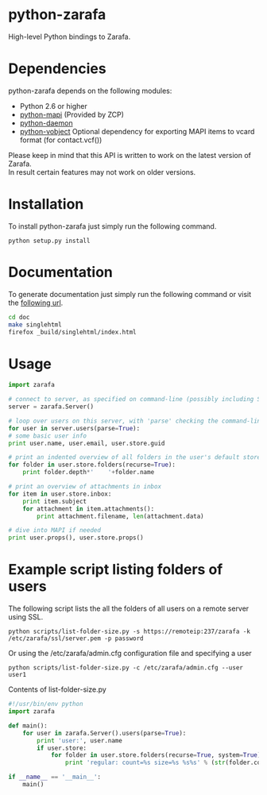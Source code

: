 # python-zarafa
High-level Python bindings to Zarafa.

# Dependencies
python-zarafa depends on the following modules:

* Python 2.6 or higher
* [python-mapi](http://download.zarafa.com/community/final/7.1/7.1.9-44333/) (Provided by ZCP)
* [python-daemon](https://pypi.python.org/pypi/python-daemon/)
* [python-vobject](http://vobject.skyhouseconsulting.com/) Optional dependency for exporting MAPI items to vcard format (for contact.vcf())

Please keep in mind that this API is written to work on the latest version of Zarafa.  
In result certain features may not work on older versions.

# Installation
To install python-zarafa just simply run the following command.

    python setup.py install

# Documentation
To generate documentation just simply run the following command or visit the [following url](http://doc.zarafa.com/trunk/Python_Zarafa/).

```bash
cd doc
make singlehtml
firefox _build/singlehtml/index.html
```

# Usage

```python
import zarafa

# connect to server, as specified on command-line (possibly including SSL info) or via defaults
server = zarafa.Server()

# loop over users on this server, with 'parse' checking the command-line for specific user names
for user in server.users(parse=True):
# some basic user info
print user.name, user.email, user.store.guid

# print an indented overview of all folders in the user's default store
for folder in user.store.folders(recurse=True):
    print folder.depth*'    '+folder.name

# print an overview of attachments in inbox
for item in user.store.inbox:
    print item.subject
    for attachment in item.attachments():
        print attachment.filename, len(attachment.data)

# dive into MAPI if needed
print user.props(), user.store.props()
```

# Example script listing folders of users
The following script lists the all the folders of all users on a remote server using SSL.

    python scripts/list-folder-size.py -s https://remoteip:237/zarafa -k /etc/zarafa/ssl/server.pem -p password

Or using the /etc/zarafa/admin.cfg configuration file and specifying a user

    python scripts/list-folder-size.py -c /etc/zarafa/admin.cfg --user user1

Contents of list-folder-size.py

```python
#!/usr/bin/env python
import zarafa

def main():
    for user in zarafa.Server().users(parse=True):
        print 'user:', user.name
        if user.store:
            for folder in user.store.folders(recurse=True, system=True):
                print 'regular: count=%s size=%s %s%s' % (str(folder.count).ljust(8), str(folder.size).ljust(10), folder.depth*'    ', folder.name)

if __name__ == '__main__':
    main()
```
